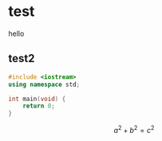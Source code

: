 # test

hello

## test2

```cpp
#include <iostream>
using namespace std;

int main(void) {
    return 0;
}
```

$$a^2+b^2=c^2$$
